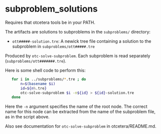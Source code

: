 # subproblem_solutions

Requires that otcetera tools be in your PATH.

The artifacts are solutions to subproblems in the `subproblems/` directory:

 * `ott#####-solution.tre`: A newick tree file containing a solution to the subproblem
   in `subproblems/ott#####.tre`

Produced by `otc-solve-subproblem`.
Each subproblem is read separately (`subproblems/ott#######.tre`).

Here is some shell code to perform this:

```sh
   for i in ../subproblems/*.tre ; do
       n=$(basename $i)
       id=${n%.tre}
       otc-solve-subproblem $i -n${id} > ${id}-solution.tre
   done
```

Here the `-n` argument specifies the name of the root node.  The correct
name for this node can be extracted from the name of the subproblem file,
as in the script above.

Also see documentation for `otc-solve-subproblem` in otcetera/README.md.